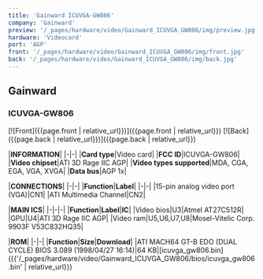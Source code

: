 ```yaml
---
title: 'Gainward ICUVGA-GW806'
company: 'Gainward'
preview: '/_pages/hardware/video/Gainward_ICUVGA_GW806/img/preview.jpg'
hardware: 'Videocard'
port: 'AGP'
front: '/_pages/hardware/video/Gainward_ICUVGA_GW806/img/front.jpg'
back: '/_pages/hardware/video/Gainward_ICUVGA_GW806/img/back.jpg'
---
```

## Gainward
### ICUVGA-GW806

[![Front]({{page.front | relative_url}})]({{page.front | relative_url}})
[![Back]({{page.back | relative_url}})]({{page.back | relative_url}})

|**INFORMATION**|
|-|-|
|**Card type**|Video card|
|**FCC ID**|ICUVGA-GW806|
|**Video chipset**|ATI 3D Rage IIC AGP|
|**Video types supported**|MDA, CGA, EGA, VGA, XVGA|
|**Data bus**|AGP 1x|

|**CONNECTIONS**|
|-|-|
|**Function**|**Label**|
|-|-|
|15-pin analog video port (VGA)|CN1|
|ATI Multimedia Channel|CN2|

|**MAIN ICS**|
|-|-|-|
|**Function**|**Label**|**IC**|
|Video bios|U3|Atmel AT27C512R|
|GPU|U4|ATI 3D Rage IIC AGP|
|Video ram|U5,U6,U7,U8|Mosel-Vitelic Corp. 9903F V53C832HQ35|

|**ROM**|
|-|-|
|**Function**|**Size**|**Download**|
|ATI MACH64 GT-B EDO (DUAL CYCLE) BIOS 3.089 (1998/04/27 16:14)|64&nbsp;KB|[icuvga_gw806.bin]({{'/_pages/hardware/video/Gainward_ICUVGA_GW806/bios/icuvga_gw806.bin' | relative_url}})